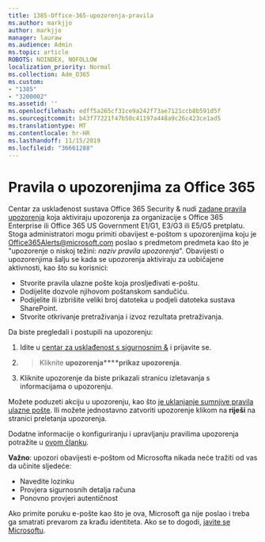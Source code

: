 ```yaml
---
title: 1385-Office-365-upozorenja-pravila
ms.author: markjjo
author: markjjo
manager: lauraw
ms.audience: Admin
ms.topic: article
ROBOTS: NOINDEX, NOFOLLOW
localization_priority: Normal
ms.collection: Adm_O365
ms.custom:
- "1385"
- "3200002"
ms.assetid: ''
ms.openlocfilehash: edff5a265cf31ce9a242f73ae7121ccb8b591d5f
ms.sourcegitcommit: b43f77221f47b50c41197a448a9c26c423ce1ad5
ms.translationtype: MT
ms.contentlocale: hr-HR
ms.lasthandoff: 11/15/2019
ms.locfileid: "36661288"
---
```

# <a name="office-365-alert-policies"></a>Pravila o upozorenjima za Office 365

Centar za usklađenost sustava Office 365 Security & nudi [zadane pravila upozorenja](https://docs.microsoft.com/office365/securitycompliance/alert-policies#default-alert-policies) koja aktiviraju upozorenja za organizacije s Office 365 Enterprise ili Office 365 US Government E1/G1, E3/G3 ili E5/G5 pretplatu. Stoga administratori mogu primiti obavijest e-poštom s upozorenjima koju je Office365Alerts@microsoft.com poslao s predmetom predmeta kao što je "upozorenje o niskoj težini: *naziv pravila upozorenja*". Obavijesti o upozorenjima šalju se kada se upozorenja aktiviraju za uobičajene aktivnosti, kao što su korisnici:

- Stvorite pravila ulazne pošte koja prosljeđivati e-poštu.
- Dodijelite dozvole njihovom poštanskom sandučiću.
- Podijelite ili izbrišite veliki broj datoteka u podjeli datoteka sustava SharePoint.
- Stvorite otkrivanje pretraživanja i izvoz rezultata pretraživanja.

Da biste pregledali i postupili na upozorenju:

1. Idite u [centar za usklađenost s sigurnosnim &](https://protection.office.com) i prijavite se.
2.  > Kliknite **upozorenja****prikaz upozorenja**.
3. Kliknite upozorenje da biste prikazali stranicu izletavanja s informacijama o upozorenju.

Možete poduzeti akciju u upozorenju, kao što [je uklanjanje sumnjive pravila ulazne pošte](https://docs.microsoft.com/office365/securitycompliance/responding-to-a-compromised-email-account). Ili možete jednostavno zatvoriti upozorenje klikom na **riješi** na stranici preletanja upozorenja.

Dodatne informacije o konfiguriranju i upravljanju pravilima upozorenja potražite u [ovom članku](https://docs.microsoft.com/office365/securitycompliance/alert-policies).

**Važno**: upozori obavijesti e-poštom od Microsofta nikada neće tražiti od vas da učinite sljedeće:

- Navedite lozinku
- Provjera sigurnosnih detalja računa
- Ponovno provjeri autentičnost

Ako primite poruku e-pošte kao što je ova, Microsoft ga nije poslao i treba ga smatrati prevarom za krađu identiteta. Ako se to dogodi, [javite se Microsoftu](https://docs.microsoft.com/office365/SecurityCompliance/report-junk-email-and-phishing-scams-in-outlook-on-the-web-eop).